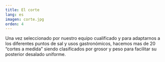 ```yaml
---
title: El corte
lang: es
imagen: corte.jpg
orden: 4
---
```


Una vez seleccionado por nuestro equipo cualificado y para adaptarnos a los diferentes puntos de sal y usos gastronómicos, hacemos mas de 20 “cortes a medida” siendo clasificados por grosor y peso para facilitar su posterior desalado uniforme.
